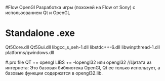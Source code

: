 #Flow OpenGl
Разработка игры (похожей на Flow от Sony) с использованием Qt и OpenGL

# Standalone .exe
Qt5Core.dll
Qt5Gui.dll
libgcc_s_seh-1.dll
libstdc++-6.dll
libwinpthread-1.dll
platforms/qwindows.dll

#.pro file
QT += opengl
LIBS += -lopengl32 или opengl32	//Цитата из интернета: Это базовая библиотека OpenGl, Qt ее только использует, а базовые функции содержатся в opengl32.lib.